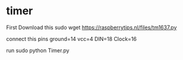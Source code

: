 # timer
First Download this
sudo wget https://raspberrytips.nl/files/tm1637.py

connect this pins
ground=14
vcc=4
DIN=18
Clock=16

run
sudo python Timer.py

